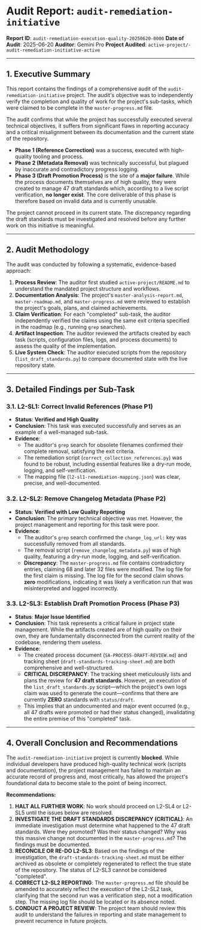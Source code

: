 # Audit Report: `audit-remediation-initiative`

**Report ID**: `audit-remediation-execution-quality-20250620-0000`
**Date of Audit**: 2025-06-20
**Auditor**: Gemini Pro
**Project Audited**: `active-project/-audit-remediation-initiative-active`

---

## 1. Executive Summary

This report contains the findings of a comprehensive audit of the `audit-remediation-initiative` project. The audit's objective was to independently verify the completion and quality of work for the project's sub-tasks, which were claimed to be complete in the `master-progress.md` file.

The audit confirms that while the project has successfully executed several technical objectives, it suffers from significant flaws in reporting accuracy and a critical misalignment between its documentation and the current state of the repository.

- **Phase 1 (Reference Correction)** was a success, executed with high-quality tooling and process.
- **Phase 2 (Metadata Removal)** was technically successful, but plagued by inaccurate and contradictory progress logging.
- **Phase 3 (Draft Promotion Process)** is the site of a **major failure**. While the process documents themselves are of high quality, they were created to manage 47 draft standards which, according to a live script verification, **no longer exist**. The core deliverable of this phase is therefore based on invalid data and is currently unusable.

The project cannot proceed in its current state. The discrepancy regarding the draft standards must be investigated and resolved before any further work on this initiative is meaningful.

---

## 2. Audit Methodology

The audit was conducted by following a systematic, evidence-based approach:
1.  **Process Review**: The auditor first studied `active-project/README.md` to understand the mandated project structure and workflows.
2.  **Documentation Analysis**: The project's `master-analysis-report.md`, `master-roadmap.md`, and `master-progress.md` were reviewed to establish the project's goals, plans, and claimed achievements.
3.  **Claim Verification**: For each "completed" sub-task, the auditor independently verified the claims using the same exit criteria specified in the roadmap (e.g., running `grep` searches).
4.  **Artifact Inspection**: The auditor reviewed the artifacts created by each task (scripts, configuration files, logs, and process documents) to assess the quality of the implementation.
5.  **Live System Check**: The auditor executed scripts from the repository (`list_draft_standards.py`) to compare documented state with the live repository state.

---

## 3. Detailed Findings per Sub-Task

### 3.1. L2-SL1: Correct Invalid References (Phase P1)

- **Status**: **Verified and High Quality**
- **Conclusion**: This task was executed successfully and serves as an example of a well-managed sub-task.
- **Evidence**:
    - The auditor's `grep` search for obsolete filenames confirmed their complete removal, satisfying the exit criteria.
    - The remediation script (`correct_collection_references.py`) was found to be robust, including essential features like a dry-run mode, logging, and self-verification.
    - The mapping file (`l2-sl1-remediation-mapping.json`) was clear, precise, and well-documented.

### 3.2. L2-SL2: Remove Changelog Metadata (Phase P2)

- **Status**: **Verified with Low Quality Reporting**
- **Conclusion**: The primary technical objective was met. However, the project management and reporting for this task were poor.
- **Evidence**:
    - The auditor's `grep` search confirmed the `change_log_url:` key was successfully removed from all standards.
    - The removal script (`remove_changelog_metadata.py`) was of high quality, featuring a dry-run mode, logging, and self-verification.
    - **Discrepancy**: The `master-progress.md` file contains contradictory entries, claiming 68 and later 32 files were modified. The log file for the first claim is missing. The log file for the second claim shows **zero** modifications, indicating it was likely a verification run that was misinterpreted and logged incorrectly.

### 3.3. L2-SL3: Establish Draft Promotion Process (Phase P3)

- **Status**: **Major Issue Identified**
- **Conclusion**: This task represents a critical failure in project state management. While the artifacts created are of high quality on their own, they are fundamentally disconnected from the current reality of the codebase, rendering them useless.
- **Evidence**:
    - The created process document (`SA-PROCESS-DRAFT-REVIEW.md`) and tracking sheet (`draft-standards-tracking-sheet.md`) are both comprehensive and well-structured.
    - **CRITICAL DISCREPANCY**: The tracking sheet meticulously lists and plans the review for **47 draft standards**. However, an execution of the `list_draft_standards.py` script—which the project's own logs claim was used to generate the count—confirms that there are currently **ZERO** standards with `status/draft`.
    - This implies that an undocumented and major event occurred (e.g., all 47 drafts were promoted or had their status changed), invalidating the entire premise of this "completed" task.

---

## 4. Overall Conclusion and Recommendations

The `audit-remediation-initiative` project is currently **blocked**. While individual developers have produced high-quality technical work (scripts and documentation), the project management has failed to maintain an accurate record of progress and, most critically, has allowed the project's foundational data to become stale to the point of being incorrect.

**Recommendations:**

1.  **HALT ALL FURTHER WORK**: No work should proceed on L2-SL4 or L2-SL5 until the issues below are resolved.
2.  **INVESTIGATE THE DRAFT STANDARDS DISCREPANCY (CRITICAL)**: An immediate investigation must determine what happened to the 47 draft standards. Were they promoted? Was their status changed? Why was this massive change not documented in the `master-progress.md`? The findings must be documented.
3.  **RECONCILE OR RE-DO L2-SL3**: Based on the findings of the investigation, the `draft-standards-tracking-sheet.md` must be either archived as obsolete or completely regenerated to reflect the true state of the repository. The status of L2-SL3 cannot be considered "completed".
4.  **CORRECT L2-SL2 REPORTING**: The `master-progress.md` file should be amended to accurately reflect the execution of the L2-SL2 task, clarifying that the second run was a verification step, not a modification step. The missing log file should be located or its absence noted.
5.  **CONDUCT A PROJECT REVIEW**: The project team should review this audit to understand the failures in reporting and state management to prevent recurrence in future projects. 